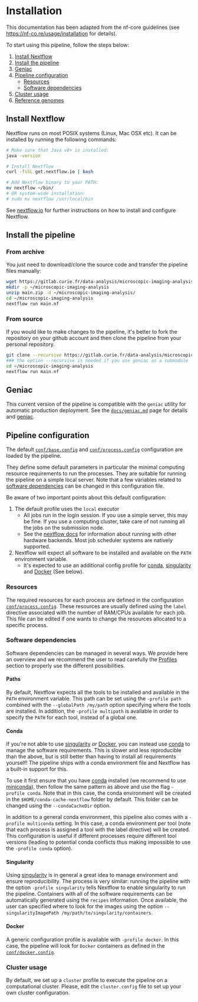# Installation

This documentation has been adapted from the nf-core guidelines
(see https://nf-co.re/usage/installation for details).

To start using this pipeline, follow the steps below:

1. [Install Nextflow](#install-nextflow)
2. [Install the pipeline](#install-the-pipeline)
3. [Geniac](#geniac)
4. [Pipeline configuration](#pipeline-configuration)
    * [Resources](#resources)
    * [Software dependencies](#software-dependencies)
5. [Cluster usage](#cluster-usage)
6. [Reference genomes](#reference-genomes)

## Install Nextflow

Nextflow runs on most POSIX systems (Linux, Mac OSX etc). It can be installed by running the following commands:

```bash
# Make sure that Java v8+ is installed:
java -version

# Install Nextflow
curl -fsSL get.nextflow.io | bash

# Add Nextflow binary to your PATH:
mv nextflow ~/bin/
# OR system-wide installation:
# sudo mv nextflow /usr/local/bin
```

See [nextflow.io](https://www.nextflow.io/) for further instructions on how to install and configure Nextflow.

## Install the pipeline

### From archive

You just need to download/clone the source code and transfer the pipeline files manually:

```bash
wget https://gitlab.curie.fr/data-analysis/microscopic-imaging-analysis/-/archive/main/microscopic-imaging-analysis-main.zip
mkdir -p ~/microscopic-imaging-analysis
unzip main.zip -d ~/microscopic-imaging-analysis/
cd ~/microscopic-imaging-analysis
nextflow run main.nf
```

### From source

If you would like to make changes to the pipeline, it's better to fork the repository on your github account and then clone the pipeline from your personal repository.

```bash
git clone --recursive https://gitlab.curie.fr/data-analysis/microscopic-imaging-analysis
### the option --recursive is needed if you use geniac as a submodule
cd ~/microscopic-imaging-analysis
nextflow run main.nf
```

## Geniac

This current version of the pipeline is compatible with the `geniac` utility for automatic production deployment.
See the [`docs/geniac.md`](geniac.md) page for details and [geniac](https://geniac.readthedocs.io).

## Pipeline configuration

The default [`conf/base.config`](../conf/base.config) and  [`conf/process.config`](../conf/process.config) configuration are loaded by the pipeline.

They define some default parameters in particular the minimal computing resource requirements to run the processes. They are suitable for running the pipeline on a simple local server.
Note that a few variables related to [software dependencies](#software-dependencies) can be changed in this configuration file.

Be aware of two important points about this default configuration:

1. The default profile uses the `local` executor
    * All jobs run in the login session. If you use a simple server, this may be fine. 
	If you use a computing cluster, take care of not running all the jobs on the submission node.
    * See the [nextflow docs](https://www.nextflow.io/docs/latest/executor.html) for information about running with other hardware backends.
	Most job scheduler systems are natively supported.
2. Nextflow will expect all software to be installed and available on the `PATH` environment variable.
    * It's expected to use an additional config profile for [conda](https://docs.conda.io), [singularity](https://sylabs.io/guides/3.6/user-guide/) and [Docker](https://www.docker.com/) (See below).

### Resources

The required resources for each process are defined in the configuration [`conf/process.config`](../conf/process.config).
These resources are usually defined using the `label` directive associated with the number of RAM/CPUs available for each job.
This file can be edited if one wants to change the resources allocated to a specific process.

### Software dependencies

Software dependencies can be managed in several ways. We provide here an overview and we recommend the user to read carefully the [Profiles](profiles.md) section to properly use the different possibilities.

#### Paths

By default, Nextflow expects all the tools to be installed and available in the `PATH` environment variable.
This path can be set using the `-profile path` combined with the `--globalPath /my/path` option specifying where the tools are installed.
In addition, the `-profile multipath` is available in order to specify the `PATH` for each tool, instead of a global one.

#### Conda

If you're not able to use [singularity](https://sylabs.io/guides/3.6/user-guide/) _or_ [Docker](https://www.docker.com/), you can instead use [conda](https://docs.conda.io) to manage the software requirements.
This is slower and less reproducible than the above, but is still better than having to install all requirements yourself!
The pipeline ships with a conda environment file and Nextflow has a built-in support for this.

To use it first ensure that you have [conda](https://docs.conda.io) installed (we recommend to use [miniconda](https://conda.io/miniconda.html)), then follow the same pattern as above and use the flag `-profile conda`.
Note that in this case, the conda environment will be created in the `$HOME/conda-cache-nextflow` folder by default. This folder can be changed using the `--condaCacheDir` option.

In addition to a general conda environment, this pipeline also comes with a `-profile multiconda` setting. In this case, a conda environment per tool (note that each process is assigned a tool with the label directive) will be created.
This configuration is useful if different processes require different tool versions (leading to potential conda conflicts thus making impossible to use the `-profile conda` option).

#### Singularity

Using [singularity](https://sylabs.io/guides/3.6/user-guide/) is in general a great idea to manage environment and ensure reproducibility.
The process is very similar: running the pipeline with the option `-profile singularity` tells Nextflow to enable singularity to run the pipeline. 
Containers with all of the software requirements can be automatically generated using the `recipes` information.
Once available, the user can specified where to look for the images using the option `--singularityImagePath /my/path/to/singularity/containers`.

#### Docker

A generic configuration profile is available with `-profile docker`.
In this case, the pipeline will look for `Docker` containers as defined in the [`conf/docker.config`](conf/docker.config).

### Cluster usage

By default, we set up a `cluster` profile to execute the pipeline on a computational cluster.
Please, edit the `cluster.config` file to set up your own cluster configuration.
